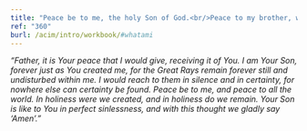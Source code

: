 ```yaml
---
title: "Peace be to me, the holy Son of God.<br/>Peace to my brother, who is one with me.<br/>Let all the world be blessed with peace through us."
ref: "360"
burl: /acim/intro/workbook/#whatami
---
```


*“Father, it is Your peace that I would give, receiving it of You. I am
Your Son, forever just as You created me, for the Great Rays remain
forever still and undisturbed within me. I would reach to them in
silence and in certainty, for nowhere else can certainty be found. Peace
be to me, and peace to all the world. In holiness were we created, and
in holiness do we remain. Your Son is like to You in perfect sinlessness,
and with this thought we gladly say ‘Amen’.”*

